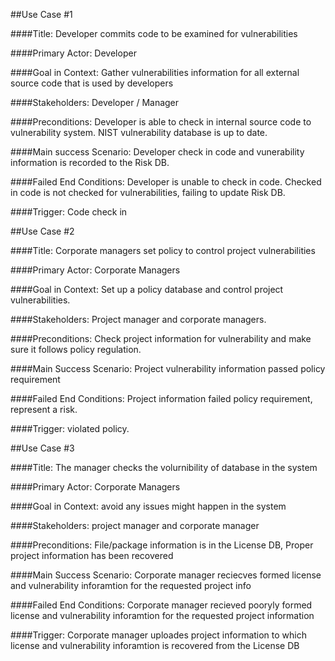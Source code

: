 ##Use Case #1

####Title: 
Developer commits code to be examined for vulnerabilities

####Primary Actor: 
Developer

####Goal in Context: 
Gather vulnerabilities information for all external source code that is used by developers

####Stakeholders: 
Developer / Manager

####Preconditions: 
Developer is able to check in internal source code to vulnerability system. NIST vulnerability database is up to date.

####Main success Scenario: 
Developer check in code and vunerability information is recorded to the Risk DB.

####Failed End Conditions: 
Developer is unable to check in code. Checked in code is not checked for vulnerabilities, failing to update Risk DB.

####Trigger: 
Code check in


##Use Case #2

####Title: 
Corporate managers set policy to control project vulnerabilities 

####Primary Actor: 
Corporate Managers

####Goal in Context: 
Set up a policy database and control project vulnerabilities. 

####Stakeholders: 
Project manager and corporate managers.

####Preconditions: 
Check project information for vulnerability and make sure it follows policy regulation.

####Main Success Scenario: 
Project vulnerability information passed policy requirement 

####Failed End Conditions: 
Project information failed policy requirement, represent a risk. 

####Trigger: 
violated policy.


##Use Case #3

####Title: 
The manager checks the volurnibility of database in the system

####Primary Actor: 
Corporate Managers

####Goal in Context:
avoid any issues might happen in the system 

####Stakeholders:
project manager and corporate manager

####Preconditions:
File/package information is in the License DB, Proper project information has been recovered

####Main Success Scenario:
Corporate manager reciecves formed license and vulnerability inforamtion for the requested project info

####Failed End Conditions:
Corporate manager recieved pooryly formed license and vulnerability inforamtion for the requested project information

####Trigger:
Corporate manager uploades project information to which license and vulnerability inforamtion is recovered from the License DB
